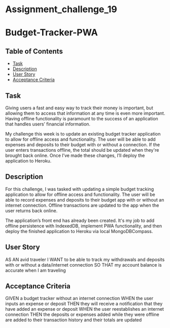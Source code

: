 # Assignment_challenge_19
<h1>Budget-Tracker-PWA</h1>
<h2>Table of Contents</h2>
<ul>
  <li> <a href="#"> Task</a></li>
   <li> <a href="#"> Description</a></li>
  <li> <a href="#"> User Story</a></li>
  <li> <a href="#"> Acceptance Criteria</a></li>
</ul>

<h2>Task</h2>
<p>
  Giving users a fast and easy way to track their money is important, but allowing them to access that information at any time is even more important. Having offline functionality is paramount to the success of an application that handles users’ financial information.

My challenge this week is to update an existing budget tracker application to allow for offline access and functionality. The user will be able to add expenses and deposits to their budget with or without a connection. If the user enters transactions offline, the total should be updated when they're brought back online. Once I’ve made these changes, I’ll deploy the application to Heroku.
</p>
<h2> Description</h2>
<p>
For this challenge, I was tasked with updating a simple budget tracking application to allow for offline access and functionality. The user will be able to record expenses and deposits to their budget app with or without an internet connection. Offline transactions are updated to the app when the user returns back online.

The application’s front end has already been created. It's my job to add offline persistence with IndexedDB, implement PWA functionality, and then deploy the finished application to Heroku via local  MongoDBCompass.

</p>
<h2>User Story</h2>
<p>
  AS AN avid traveler
I WANT to be able to track my withdrawals and deposits with or without a data/internet connection
SO THAT my account balance is accurate when I am traveling
</p>
<h2>Acceptance Criteria</h2>
<p>
  GIVEN a budget tracker without an internet connection
WHEN the user inputs an expense or deposit
THEN they will receive a notification that they have added an expense or deposit
WHEN the user reestablishes an internet connection
THEN the deposits or expenses added while they were offline are added to their transaction history and their totals are updated
</p>

